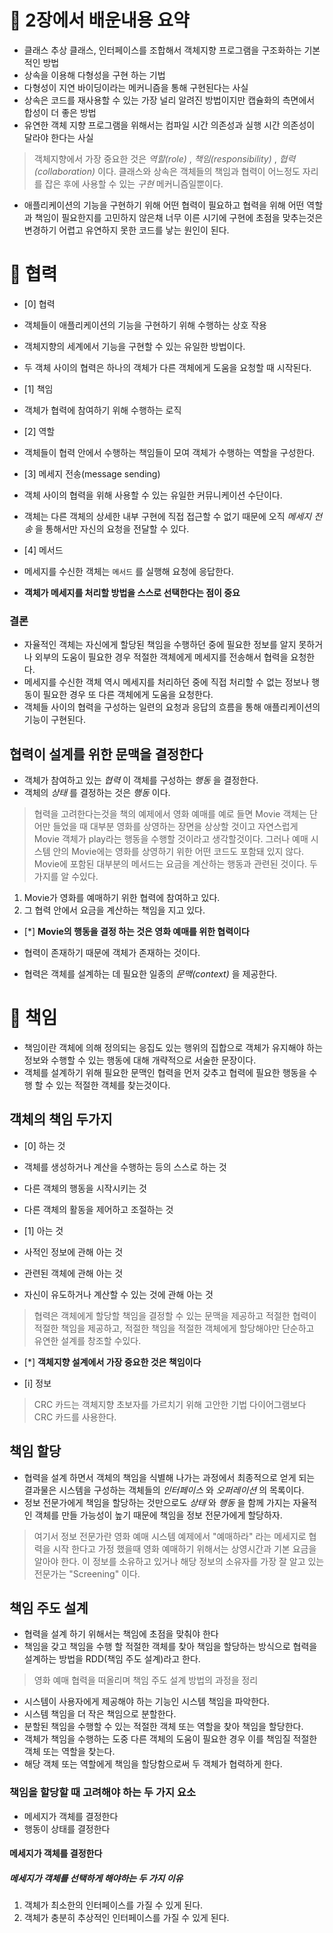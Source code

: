 
# 🦐 2장에서 배운내용 요약
- 클래스 추상 클래스, 인터페이스를 조합해서 객체지향 프로그램을 구조화하는 기본적인 방법
- 상속을 이용해 다형성을 구현 하는 기법
- 다형성이 지연 바이딩이라는 메커니즘을 통해 구현된다는 사실
- 상속은 코드를 재사용할 수 있는 가장 널리 알려진 방법이지만 캡슐화의 측면에서 합성이 더 좋은 방법
- 유연한 객체 지향 프로그램을 위해서는 컴파일 시간 의존성과 실행 시간 의존성이 달라야 한다는 사실

> 객체지향에서 가장 중요한 것은 *역할(role)* , *책임(responsibility)* , *협력(collaboration)* 이다.
> 클래스와 상속은 객체들의 책임과 협력이 어느정도 자리를 잡은 후에 사용할 수 있는 *구현*  메커니즘일뿐이다.

- 애플리케이션의 기능을 구현하기 위해 어떤 협력이 필요하고 협력을 위해 어떤 역할과 책임이 필요한지를 고민하지 않은채 너무 이른 시기에 구현에 초점을 맞추는것은 변경하기 어렵고 유연하지 못한 코드를 낳는 원인이 된다.

# 🦀 협력
- [0] 협력

- 객체들이 애플리케이션의 기능을 구현하기 위해 수행하는 상호 작용
- 객체지향의 세계에서 기능을 구현할 수 있는 유일한 방법이다.
- 두 객체 사이의 협력은 하나의 객체가 다른 객체에게 도움을 요청할 때 시작된다.

- [1] 책임

- 객체가 협력에 참여하기 위해 수행하는 로직

- [2] 역할

- 객체들이 협력 안에서 수행하는 책임들이 모여 객체가 수행하는 역할을 구성한다.

- [3] 메세지 전송(message sending)

- 객체 사이의 협력을 위해 사용할 수 있는 유일한 커뮤니케이션 수단이다.
- 객체는 다른 객체의 상세한 내부 구현에 직접 접근할 수 없기 때문에 오직 *메세지 전송* 을 통해서만 자신의 요청을 전달할 수 있다.

- [4] 메서드

- 메세지를 수신한 객체는 `메서드` 를 실행해 요청에 응답한다.
- **객체가 메세지를 처리할 방법을 스스로 선택한다는 점이 중요** 

### 결론
- 자율적인 객체는 자신에게 할당된 책임을 수행하던 중에 필요한 정보를 알지 못하거나 외부의 도움이 필요한 경우 적절한 객체에게 메세지를 전송해서 협력을 요청한다.
- 메세지를 수신한 객체 역시 메세지를 처리하던 중에 직접 처리할 수 없는 정보나 행동이 필요한 경우 또 다른 객체에게 도움을 요청한다.
- 객체들 사이의 협력을 구성하는 일련의 요청과 응답의 흐름을 통해 애플리케이션의 기능이 구현된다.

## 협력이 설계를 위한 문맥을 결정한다
- 객체가 참여하고 있는 *협력* 이 객체를 구성하는 *행동* 을 결정한다.
- 객체의 *상태*  를 결정하는 것은 *행동* 이다.

> 협력을 고려한다는것을 책의 예제에서 영화 예매를 예로 들면 Movie 객체는 단어만 들었을 때 대부분 영화를 상영하는 장면을 상상할 것이고 자연스럽게 Movie 객체가 play라는 행동을 수행할 것이라고 생각할것이다.
> 그러나 예매 시스템 안의 Movie에는 영화를 상영하기 위한 어떤 코드도 포함돼 있지 않다.
> Movie에 포함된 대부분의 메서드는 요금을 계산하는 행동과 관련된 것이다.
> 두가지를 알 수있다.

1. Movie가 영화를 예매하기 위한 협력에 참여하고 있다.
2. 그 협력 안에서 요금을 계산하는 책임을 지고 있다.

- [*] **Movie의 행동을 결정 하는 것은 영화 예매를 위한 협력이다** 

- 협력이 존재하기 때문에 객체가 존재하는 것이다.
- 협력은 객체를 설계하는 데 필요한 일종의 *문맥(context)* 을 제공한다.


# 🍙 책임
- 책임이란 객체에 의해 정의되는 응집도 있는 행위의 집합으로 객체가 유지해야 하는 정보와 수행할 수 있는 행동에 대해 개략적으로 서술한 문장이다.
- 객체를 설계하기 위해 필요한 문맥인 협력을 먼저 갖추고 협력에 필요한 행동을 수행 할 수 있는 적절한 객체를 찾는것이다.

## 객체의 책임 두가지
- [0] 하는 것

- 객체를 생성하거나 계산을 수행하는 등의 스스로 하는 것
- 다른 객체의 행동을 시작시키는 것
- 다른 객체의 활동을 제어하고 조절하는 것

- [1] 아는 것

- 사적인 정보에 관해 아는 것
- 관련된 객체에 관해 아는 것
- 자신이 유도하거나 계산할 수 있는 것에 관해 아는 것

> 협력은 객체에게 할당할 책임을 결정할 수 있는 문맥을 제공하고 적절한 협력이 적절한 책임을 제공하고, 적절한 책임을 적절한 객체에게 할당해야만 단순하고 유연한 설계를 창조할 수있다.

- [*] **객체지향 설계에서 가장 중요한 것은 책임이다** 

- [i] 정보
> CRC 카드는 객체지향 초보자를 가르치기 위해 고안한 기법
> 다이어그램보다 CRC 카드를 사용한다.

## 책임 할당
- 협력을 설계 하면서 객체의 책임을 식별해 나가는 과정에서 최종적으로 얻게 되는 결과물은 시스템을 구성하는 객체들의 *인터페이스* 와 *오퍼레이션* 의 목록이다.
- 정보 전문가에게 책임을 할당하는 것만으로도 *상태* 와 *행동* 을 함께 가지는 자율적인 객체를 만들 가능성이 높기 때문에 책임을 정보 전문가에게 할당하자.

> 여기서 정보 전문가란 영화 예매 시스템 예제에서 "예매하라" 라는 메세지로 협력을 시작 한다고 가정 했을때
> 영화 예매하기 위해서는 상영시간과 기본 요금을 알아야 한다.
> 이 정보를 소유하고 있거나 해당 정보의 소유자를 가장 잘 알고 있는 전문가는 "Screening" 이다.

## 책임 주도 설계
- 협력을 설계 하기 위해서는 책임에 초점을 맞춰야 한다
- 책임을 갖고 책임을 수행 할 적절한 객체를 찾아 책임을 할당하는 방식으로 협력을 설계하는 방법을 RDD(책임 주도 설계)라고 한다.

> 영화 예매 협력을 떠올리며 책임 주도 설계 방법의 과정을 정리

- 시스템이 사용자에게 제공해야 하는 기능인 시스템 책임을 파악한다.
- 시스템 책임을 더 작은 책임으로 분할한다.
- 분할된 책임을 수행할 수 있는 적절한 객체 또는 역할을 찾아 책임을 할당한다.
- 객체가 책임을 수행하는 도중 다른 객체의 도움이 필요한 경우 이를 책임질 적절한 객체 또는 역할을 찾는다.
- 해당 객체 또는 역할에게 책임을 할당함으로써 두 객체가 협력하게 한다.

### 책임을 할당할 때 고려해야 하는 두 가지 요소
- 메세지가 객체를 결정한다
- 행동이 상태를 결정한다

#### 메세지가 객체를 결정한다
##### 메세지가 객체를 선택하게 해야하는 두 가지 이유
1. 객체가 최소한의 인터페이스를 가질 수 있게 된다.
2. 객체가 충분히 추상적인 인터페이스를 가질 수 있게 된다.














